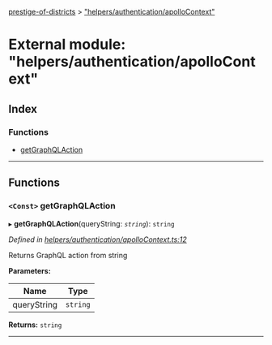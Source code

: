 [prestige-of-districts](../README.md) > ["helpers/authentication/apolloContext"](../modules/_helpers_authentication_apollocontext_.md)

# External module: "helpers/authentication/apolloContext"

## Index

### Functions

* [getGraphQLAction](_helpers_authentication_apollocontext_.md#getgraphqlaction)

---

## Functions

<a id="getgraphqlaction"></a>

### `<Const>` getGraphQLAction

▸ **getGraphQLAction**(queryString: *`string`*): `string`

*Defined in [helpers/authentication/apolloContext.ts:12](https://github.com/YarosJ/prestige-of-districts/blob/828e334/helpers/authentication/apolloContext.ts#L12)*

Returns GraphQL action from string

**Parameters:**

| Name | Type |
| ------ | ------ |
| queryString | `string` |

**Returns:** `string`

___

